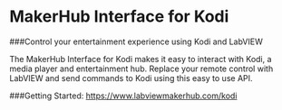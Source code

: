 MakerHub Interface for Kodi
========

###Control your entertainment experience using Kodi and LabVIEW

The MakerHub Interface for Kodi makes it easy to interact with Kodi, a media player and entertainment hub. Replace your remote control with LabVIEW and send commands to Kodi using this easy to use API.

###Getting Started:
https://www.labviewmakerhub.com/kodi
